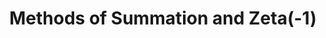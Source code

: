 ---
title: Methods of Summation and Zeta(-1)
semester_name: Fall 2024
semester_order: 5
order: 3
downloads:
  - label: Methods of Summation and Zeta(-1)
    url: /downloads/Methods%20of%20Summation%20and%20Zeta(-1).pdf
---